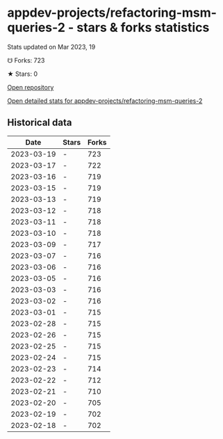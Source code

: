 # appdev-projects/refactoring-msm-queries-2 - stars & forks statistics

Stats updated on Mar 2023, 19

☋ Forks: 723

★ Stars: 0

[Open repository](https://github.com/appdev-projects/refactoring-msm-queries-2)

[Open detailed stats for appdev-projects/refactoring-msm-queries-2](https://reviewgithub.com/rep/appdev-projects/refactoring-msm-queries-2)

## Historical data
| Date | Stars | Forks |
|------|-------|-------|
| 2023-03-19 | - | 723 | 
| 2023-03-17 | - | 722 | 
| 2023-03-16 | - | 719 | 
| 2023-03-15 | - | 719 | 
| 2023-03-13 | - | 719 | 
| 2023-03-12 | - | 718 | 
| 2023-03-11 | - | 718 | 
| 2023-03-10 | - | 718 | 
| 2023-03-09 | - | 717 | 
| 2023-03-07 | - | 716 | 
| 2023-03-06 | - | 716 | 
| 2023-03-05 | - | 716 | 
| 2023-03-03 | - | 716 | 
| 2023-03-02 | - | 716 | 
| 2023-03-01 | - | 715 | 
| 2023-02-28 | - | 715 | 
| 2023-02-26 | - | 715 | 
| 2023-02-25 | - | 715 | 
| 2023-02-24 | - | 715 | 
| 2023-02-23 | - | 714 | 
| 2023-02-22 | - | 712 | 
| 2023-02-21 | - | 710 | 
| 2023-02-20 | - | 705 | 
| 2023-02-19 | - | 702 | 
| 2023-02-18 | - | 702 | 


